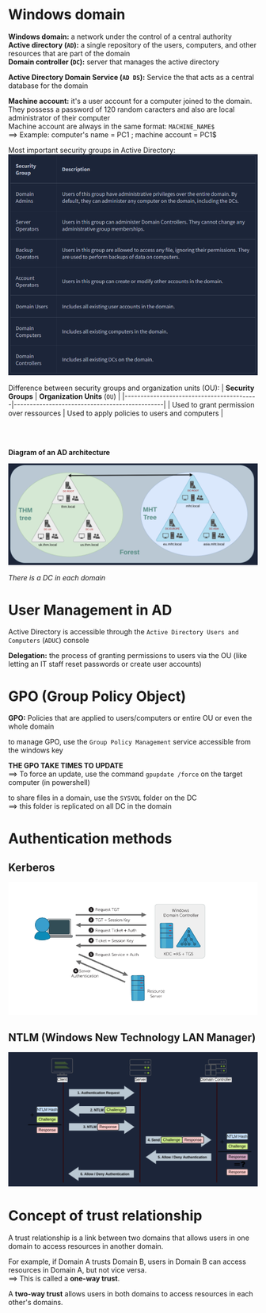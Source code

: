 # Windows domain

**Windows domain:** a network under the control of a central authority<br>
**Active directory (`AD`):** a single repository of the users, computers, and other resources that are part of the domain<br>
**Domain controller (`DC`):** server that manages the active directory

**Active Directory Domain Service (`AD DS`):** Service the that acts as a central database for the domain

**Machine account:** it's a user account for a computer joined to the domain.<br>
They possess a password of 120 random caracters and also are local administrator of their computer<br>
Machine account are always in the same format: `MACHINE_NAME$`<br>
==> Example: computer's name = PC1 ; machine account = PC1$ 

Most important security groups in Active Directory:
![table of securityGroups](ressources/activeDirectory_groups.png)

Difference between security groups and organization units (OU):
| **Security Groups**                      | **Organization Units** (`OU`)                 |
|------------------------------------------|-----------------------------------------------|
| Used to grant permission over ressources | Used to apply policies to users and computers |

<br>
<br>

**Diagram of an AD architecture**

![diagram AD](<ressources/diagram AD.png>)

*There is a DC in each domain*

# User Management in AD

Active Directory is accessible through the `Active Directory Users and Computers` (`ADUC`) console

**Delegation:** the process of granting permissions to users via the OU (like letting an IT staff reset passwords or create user accounts)

# GPO (Group Policy Object)

**GPO:** Policies that are applied to users/computers or entire OU or even the whole domain

to manage GPO, use the `Group Policy Management` service accessible from the windows key

**THE GPO TAKE TIMES TO UPDATE**<br>
==> To force an update, use the command `gpupdate /force` on the target computer (in powershell)

to share files in a domain, use the `SYSVOL` folder on the DC<br>
==> this folder is replicated on all DC in the domain

# Authentication methods

## Kerberos
!["Kerberos authentication"](ressources/kerberos.png)

## NTLM (Windows New Technology LAN Manager)

![NTLM authentication](ressources/ntlm.png)

# Concept of trust relationship

A trust relationship is a link between two domains that allows users in one domain to access resources in another domain.


For example, if Domain A trusts Domain B, users in Domain B can access resources in Domain A, but not vice versa.<br>
==> This is called a **one-way trust**.

A **two-way trust** allows users in both domains to access resources in each other's domains.